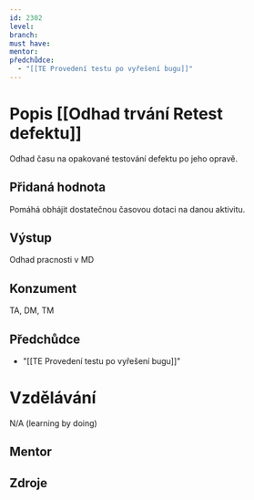 ```yaml
---
id: 2302
level: 
branch: 
must have: 
mentor: 
předchůdce: 
  - "[[TE Provedení testu po vyřešení bugu]]"
---
```



# Popis [[Odhad trvání Retest defektu]]
Odhad času na opakované testování defektu po jeho opravě.

## Přidaná hodnota
Pomáhá obhájit dostatečnou časovou dotaci na danou aktivitu.

## Výstup
Odhad pracnosti v MD

## Konzument
TA, DM, TM

## Předchůdce

  - "[[TE Provedení testu po vyřešení bugu]]"

# Vzdělávání
N/A (learning by doing)

## Mentor


## Zdroje